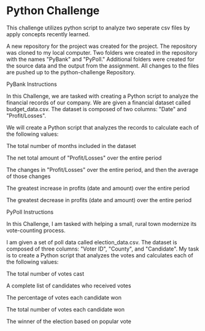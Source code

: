 # Python Challenge

This challenge utilizes python script to analyze two seperate csv files by apply concepts recently learned.

A new repository for the project was created for the project. The repository was cloned to my local computer.
Two folders wre created in the repository with the names "PyBank" and "PyPoll." Additional folders were created for the source data and the output from the assignment. 
All changes to the files are pushed up to the python-challenge Repository.


PyBank Instructions

In this Challenge, we are tasked with creating a Python script to analyze the financial records of our company. We are given a financial dataset called budget_data.csv. The dataset is composed of two columns: "Date" and "Profit/Losses".

We will create a Python script that analyzes the records to calculate each of the following values:

The total number of months included in the dataset

The net total amount of "Profit/Losses" over the entire period

The changes in "Profit/Losses" over the entire period, and then the average of those changes

The greatest increase in profits (date and amount) over the entire period

The greatest decrease in profits (date and amount) over the entire period

PyPoll Instructions

In this Challenge, I am tasked with helping a small, rural town modernize its vote-counting process.

I am given a set of poll data called election_data.csv. The dataset is composed of three columns: "Voter ID", "County", and "Candidate". My task is to create a Python script that analyzes the votes and calculates each of the following values:

The total number of votes cast

A complete list of candidates who received votes

The percentage of votes each candidate won

The total number of votes each candidate won

The winner of the election based on popular vote